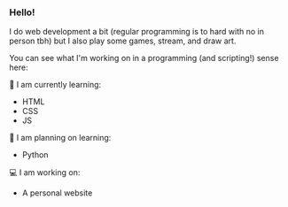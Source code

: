 ### Hello!
I do web development a bit (regular programming is to hard with no in person tbh) but I also play some games, stream, and draw art.

You can see what I'm working on in a programming (and scripting!) sense here:

🌱 I am currently learning:
 * HTML
 * CSS
 * JS

🤔 I am planning on learning:
 * Python
   
💻 I am working on:
 * A personal website

